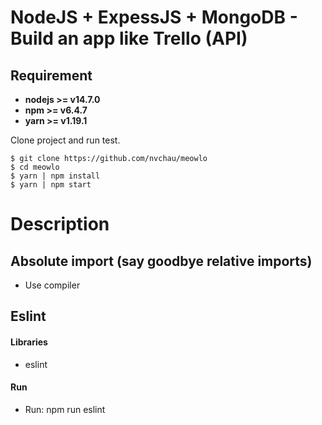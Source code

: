 # NodeJS + ExpessJS + MongoDB - Build an app like Trello (API)

## Requirement
* **nodejs >= v14.7.0**
* **npm >= v6.4.7**
* **yarn >= v1.19.1**

Clone project and run test.

```
$ git clone https://github.com/nvchau/meowlo
$ cd meowlo
$ yarn | npm install
$ yarn | npm start
```

# Description
## Absolute import (say goodbye relative imports)
* Use compiler
## Eslint
#### Libraries
* eslint
#### Run
* Run: npm run eslint